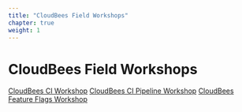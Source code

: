 ```yaml
---
title: "CloudBees Field Workshops"
chapter: true
weight: 1
---
```


# CloudBees Field Workshops

[CloudBees CI Workshop](/cloubees-ci/)
[CloudBees CI Pipeline Workshop](/cloubees-ci-pipeline/)
[CloudBees Feature Flags Workshop](/cloubees-feature-flags/)